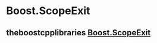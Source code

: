 # Boost.ScopeExit

## theboostcpplibraries [Boost.ScopeExit](https://theboostcpplibraries.com/boost.scopeexit)